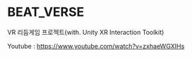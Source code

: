 # BEAT_VERSE
VR 리듬게임 프로젝트(with. Unity XR Interaction Toolkit)

Youtube : https://www.youtube.com/watch?v=zxhaeWGXIHs
